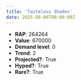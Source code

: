 ```yaml
---
title: 'Tasteless Shades'
date: 2025-08-06T00:00:00Z
---
```

- **RAP**: 264264
- **Value**: 670000
- **Demand level**: 0
- **Trend**: 2
- **Projected?**: True
- **Hyped?**: True
- **Rare?**: True
